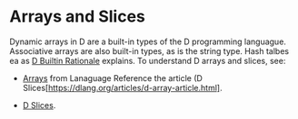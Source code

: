# Arrays and Slices

Dynamic arrays in D are a built-in types of the D programming languague. Associative arrays are also built-in types, as is the string type. Hash talbes ea as [D Builtin Rationale](https://dlang.org/articles/builtin.html) explains. To understand D arrays and
slices, see:

* [Arrays](https://dlang.org/spec/arrays.html) from Lanaguage Reference the article (D Slices[https://dlang.org/articles/d-array-article.html].

* [D Slices](https://dlang.org/articles/d-array-article.html).
